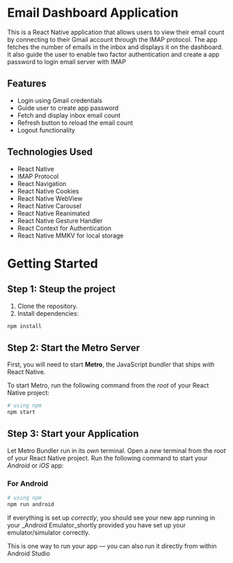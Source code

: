 
# Email Dashboard Application

This is a React Native application that allows users to view their email count by connecting to their Gmail account through the IMAP protocol. The app fetches the number of emails in the inbox and displays it on the dashboard. It also guide the user to enable two factor authentication and create a app password to login email server with IMAP

## Features

- Login using Gmail credentials
- Guide user to create app password
- Fetch and display inbox email count
- Refresh button to reload the email count
- Logout functionality

## Technologies Used

- React Native
- IMAP Protocol
- React Navigation
- React Native Cookies
- React Native WebView
- React Native Carousel
- React Native Reanimated
- React Native Gesture Handler
- React Context for Authentication
- React Native MMKV for local storage

# Getting Started

## Step 1: Steup the project


1. Clone the repository.
2. Install dependencies:
```bash
npm install
```

## Step 2: Start the Metro Server

First, you will need to start **Metro**, the JavaScript _bundler_ that ships _with_ React Native.

To start Metro, run the following command from the _root_ of your React Native project:

```bash
# using npm
npm start
```

## Step 3: Start your Application

Let Metro Bundler run in its _own_ terminal. Open a _new_ terminal from the _root_ of your React Native project. Run the following command to start your _Android_ or _iOS_ app:

### For Android

```bash
# using npm
npm run android
```

If everything is set up _correctly_, you should see your new app running in your _Android Emulator_shortly provided you have set up your emulator/simulator correctly.

This is one way to run your app — you can also run it directly from within Android Studio


